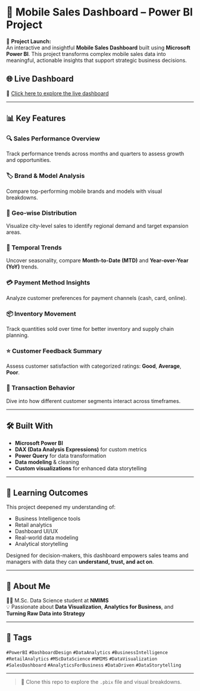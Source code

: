 # 📱 Mobile Sales Dashboard – Power BI Project

🚀 **Project Launch:**  
An interactive and insightful **Mobile Sales Dashboard** built using **Microsoft Power BI**. This project transforms complex mobile sales data into meaningful, actionable insights that support strategic business decisions.

## 🌐 Live Dashboard
🔗 [Click here to explore the live dashboard](https://t.ly/G6-Pb)

---

## 📊 Key Features

### 🔍 Sales Performance Overview
Track performance trends across months and quarters to assess growth and opportunities.

### 🏷️ Brand & Model Analysis
Compare top-performing mobile brands and models with visual breakdowns.

### 📍 Geo-wise Distribution
Visualize city-level sales to identify regional demand and target expansion areas.

### 📅 Temporal Trends
Uncover seasonality, compare **Month-to-Date (MTD)** and **Year-over-Year (YoY)** trends.

### 💳 Payment Method Insights
Analyze customer preferences for payment channels (cash, card, online).

### 📦 Inventory Movement
Track quantities sold over time for better inventory and supply chain planning.

### ⭐ Customer Feedback Summary
Assess customer satisfaction with categorized ratings: **Good**, **Average**, **Poor**.

### 🧾 Transaction Behavior
Dive into how different customer segments interact across timeframes.

---

## 🛠️ Built With

- **Microsoft Power BI**
- **DAX (Data Analysis Expressions)** for custom metrics
- **Power Query** for data transformation
- **Data modeling** & cleaning
- **Custom visualizations** for enhanced data storytelling

---

## 🎯 Learning Outcomes

This project deepened my understanding of:

- Business Intelligence tools
- Retail analytics
- Dashboard UI/UX
- Real-world data modeling
- Analytical storytelling

Designed for decision-makers, this dashboard empowers sales teams and managers with data they can **understand, trust, and act on**.

---

## 📌 About Me

👨‍🎓 M.Sc. Data Science student at **NMIMS**  
💡 Passionate about **Data Visualization**, **Analytics for Business**, and **Turning Raw Data into Strategy**

---

## 🔖 Tags

`#PowerBI` `#DashboardDesign` `#DataAnalytics` `#BusinessIntelligence`  
`#RetailAnalytics` `#MScDataScience` `#NMIMS` `#DataVisualization`  
`#SalesDashboard` `#AnalyticsForBusiness` `#DataDriven` `#DataStorytelling`

---

> 📁 Clone this repo to explore the `.pbix` file and visual breakdowns.
